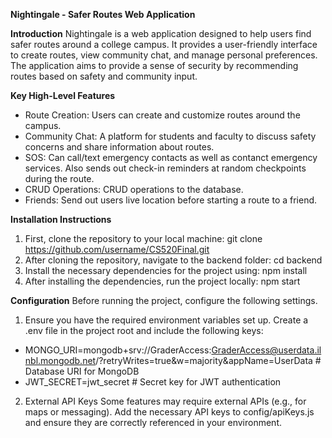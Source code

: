 **Nightingale - Safer Routes Web Application**

**Introduction**
Nightingale is a web application designed to help users find safer routes around a college campus. It provides a user-friendly interface to create routes, view community chat, and manage personal preferences. The application aims to provide a sense of security by recommending routes based on safety and community input.

**Key High-Level Features**
- Route Creation: Users can create and customize routes around the campus.
- Community Chat: A platform for students and faculty to discuss safety concerns and share information about routes.
- SOS: Can call/text emergency contacts as well as contanct emergency services. Also sends out check-in reminders at random checkpoints during the route.
- CRUD Operations: CRUD operations to the database.
- Friends: Send out users live location before starting a route to a friend.

**Installation Instructions**
1. First, clone the repository to your local machine: git clone https://github.com/username/CS520Final.git
2. After cloning the repository, navigate to the backend folder: cd backend
3. Install the necessary dependencies for the project using: npm install
4. After installing the dependencies, run the project locally: npm start

**Configuration**
Before running the project, configure the following settings.
1. Ensure you have the required environment variables set up. Create a .env file in the project root and include the following keys:
- MONGO_URI=mongodb+srv://GraderAccess:GraderAccess@userdata.ilnbl.mongodb.net/?retryWrites=true&w=majority&appName=UserData  # Database URI for MongoDB
- JWT_SECRET=jwt_secret # Secret key for JWT authentication

2. External API Keys
Some features may require external APIs (e.g., for maps or messaging). Add the necessary API keys to config/apiKeys.js and ensure they are correctly referenced in your environment.
